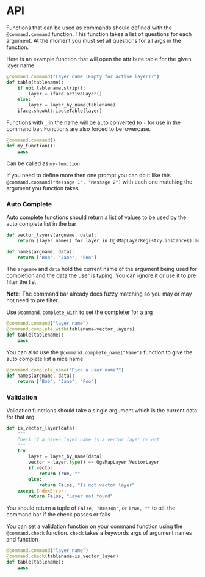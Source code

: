 # API

Functions that can be used as commands should defined with the `@command.command` function.
This function takes a list of questions for each argument. At the moment you must set all questions for all
args in the function.

Here is an example function that will open the attribute table for the given layer name

```python
@command.command("Layer name (Empty for active layer)?")
def table(tablename):
    if not tablename.strip():
        layer = iface.activeLayer()
    else:
        layer = layer_by_name(tablename)
    iface.showAttributeTable(layer)
```

Functions with `_` in the name will be auto converted to `-` for use in the command bar.  Functions are also forced to be lowercase.

```python
@command.command()
def my_function():
    pass
```

Can be called as `my-function`

If you need to define more then one prompt you can do it like this `@command.coomand("Message 1", "Message 2")` with each one matching
the argument you function takes

### Auto Complete

Auto complete functions should return a list of values to be used by the auto complete list in the bar

```python
def vector_layers(argname, data):
    return [layer.name() for layer in QgsMapLayerRegistry.instance().mapLayers().values()]
```

```python
def names(argname, data):
    return ["Bob", "Jane", "Foo"]
```
 
The `argname` and `data` hold the current name of the argument being used for completion and the data
the user is typing. You can ignore it or use it to pre filter the list

**Note:** The command bar already does fuzzy matching so you may or may not need to pre filter.

Use `@command.complete_with` to set the completer for a arg

```python
@command.command("layer name")
@command.complete_with(tablename=vector_layers)
def table(tablename):
    pass
```

You can also use the `@command.complete_name("Name")` function to give the auto complete list
a nice name

```python
@command.complete_name("Pick a user name?")
def names(argname, data):
    return ["Bob", "Jane", "Foo"]
```

### Validation

Validation functions should take a single argument which is the current data for that arg

```python
def is_vector_layer(data):
    """
    Check if a given layer name is a vector layer or not
    """
    try:
        layer = layer_by_name(data)
        vector = layer.type() == QgsMapLayer.VectorLayer
        if vector:
            return True, ""
        else:
            return False, "Is not vector layer"
    except IndexError:
        return False, "Layer not found"
```

You should return a tuple of `False, "Reason"`, or `True, ""` to tell the command bar if the check passes or fails

You can set a validation function on your command function using the `@command.check` function. `check` takes a keywords args of argument names and function

```python
@command.command("layer name")
@command.check(tablename=is_vector_layer)
def table(tablename):
    pass
```
